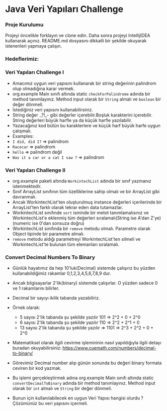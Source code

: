 #  Java Veri Yapıları Challenge

### Proje Kurulumu

Projeyi öncelikle forklayın ve clone edin.
Daha sonra projeyi IntellijIDEA kullanarak açınız. README.md dosyasını dikkatli bir şekilde okuyarak istenenleri yapmaya çalışın.


### Hedeflerimiz:

### Veri Yapıları Challenge I
 * Amacımız uygun veri yapısını kullanarak bir string değerinin palindrom olup olmadığına karar vermek.
 * org.example Main sınıfı altında static ```checkForPalindrome``` adında bir method tanımlayınız. Method input olarak bir ```String``` almalı ve ```boolean``` bir değer dönmeli.
 * İstediğiniz veri yapısını kullanabilirsiniz.
 * String değer .,?!_- gibi değerler içerebilir.Boşluk karakterini içerebilir. String değerleri büyük harfle ya da küçük harfle yazılabilir.
 * Yazacağınız kod bütün bu karakterlere ve küçük harf büyük harfe uygun çalışmalı.
 * Examples:
 * ```I did, did I?``` => palindrom 
 * ```Racecar``` => palindrom 
 * ```hello``` => palindrom değil
 * ```Was it a car or a cat I saw ?``` => palindrom

### Veri Yapıları Challenge II
 * org.example paketi altında ```WorkintechList``` adında bir sınıf yazmanız istenmektedir.
 * Sınıf ArrayList sınıfının tüm özelliklerine sahip olmalı ve bir ArrayList gibi davranmalı.
 * Ancak WorkintechList'ten oluşturulmuş instance değerleri içerilerinde bir ArrayList'ten farklı olarak tekrar eden data tutamazlar.
 * WorkintechList sınıfınde ```sort``` isminde bir metot tanımlamalısınız ve WorkintechList'e eklenmiş tüm değerleri sıralamalı(String ise A'dan Z'ye)(numeric ise 0'dan sonsuza doğru)
 * WorkintechList sınıfında bir ```remove``` metodu olmalı. Parametre olarak Object tipinde bir parametre almalı.
 * ```remove``` metodu aldığı parametreyi WorkintechList'ten silmeli ve WorkintechList'te bulunan tüm elemanları sıralamalı.

### Convert Decimal Numbers To Binary

 * Günlük hayatımız da hep 10'luk(Decimal) sistemde çalışırız bu yüzden kullanabildiğimiz rakamlar 0,1,2,3,4,5,6,7,8,9 dur.
 * Ancak bilgisayarlar 2'lik(binary) sistemde çalışırlar. O yüzden sadece 0 ve 1 rakamlarını bilirler.
 * Decimal bir sayıyı ikilik tabanda yazabiliriz.
 * Örnek olarak:
      * 5 sayısı 2'lik tabanda şu şekilde yazılır 101 => 2^2 + 0 + 2^0
      * 6 sayısı 2'lik tabanda şu şekilde yazılır 110 => 2^2 + 2^1 + 0
      * 13 sayısı 2'lik tabanda şu şekilde yazılır => 1101 => 2^3 + 2^2 + 0 + 2^0
   
 * Matematiksel olarak ilgili cevirme işlemininin nasıl yapıldığıyla ilgili detayı buradan okuyabilirsiniz: https://www.cuemath.com/numbers/decimal-to-binary/
 * Görevimiz Decimal number alıp günün sonunda bu değeri binary formata ceviren bir kod yazmak.
 * Bu işlemi gerçekleştirmek adına org.example Main sınıfı altında static ```convertDecimalToBinary``` adında bir method tanımlayınız. Method input olarak bir ```int``` almalı ve ```String``` bir değer dönmeli.
 * Bunun için kullanılabilecek en uygun Veri Yapısı hangisi olurdu ? Çözümünüz bu veri yapısını içermeli.
